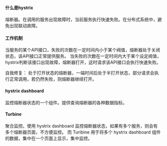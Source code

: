 
#### 什么是hystrix

熔断器。在调用的服务出现故障时，当前服务执行快速失败。在分布式系统中，避免出现联动故障。

#### 工作机制

当服务的某个API接口，失败的次数在一定时间内小于某个阀值，熔断器处于关闭状态，该API接口正常提供服务。
当失败的次数在一定时间内大于某个设定阀值，hystrix判断该接口出现故障，熔断器打开，这时请求该API接口会执行快速失败。

自我修复： 处于打开状态的熔断器，一端时间后处于半打开状态，部分请求会执行正常调用，若仍然失败，则熔断器继续打开。

#### hystrix dashboard

监控熔断器状态的一个组件。提供查询熔断器的各种数据指标。

#### Turbine

聚合监控。使用 hystrix dashboard 监控熔断器状态，如果有多个服务，则会有多个熔断器页面，不方便监控。
而 Turibine 用于将多个 hystrix dashboard 组件的数据，集中在一个页面上显示，集中监控。
